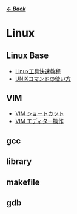 ##### [← Back](https://shinkoryo.github.io)

# Linux

## Linux Base
  - [Linux工具快速教程](https://linuxtools-rst.readthedocs.io/zh_CN/latest/)
  - [UNIXコマンドの使い方](http://www.gi.ce.t.kyoto-u.ac.jp/user/susaki/command/index.html)


## VIM
  - [VIM ショートカット](./vim_base.md) 
  - [VIM エディター操作](http://www.ne.jp/asahi/hishidama/home/tech/unix/vi.html#e)

## gcc

## library

## makefile

## gdb 

## 

